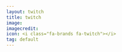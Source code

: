 ```yaml
---
layout: twitch
title: twitch
image: 
imagecredit: 
icon: <i class="fa-brands fa-twitch"></i>
tag: default
---
```


